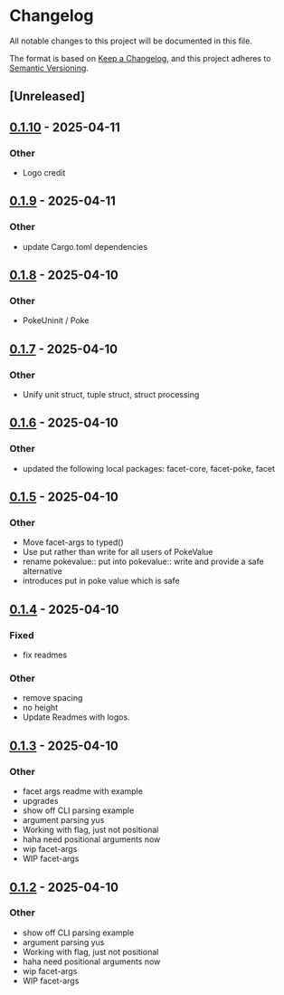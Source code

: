 # Changelog

All notable changes to this project will be documented in this file.

The format is based on [Keep a Changelog](https://keepachangelog.com/en/1.0.0/),
and this project adheres to [Semantic Versioning](https://semver.org/spec/v2.0.0.html).

## [Unreleased]

## [0.1.10](https://github.com/facet-rs/facet/compare/facet-args-v0.1.9...facet-args-v0.1.10) - 2025-04-11

### Other

- Logo credit

## [0.1.9](https://github.com/facet-rs/facet/compare/facet-args-v0.1.8...facet-args-v0.1.9) - 2025-04-11

### Other

- update Cargo.toml dependencies

## [0.1.8](https://github.com/facet-rs/facet/compare/facet-args-v0.1.7...facet-args-v0.1.8) - 2025-04-10

### Other

- PokeUninit / Poke

## [0.1.7](https://github.com/facet-rs/facet/compare/facet-args-v0.1.6...facet-args-v0.1.7) - 2025-04-10

### Other

- Unify unit struct, tuple struct, struct processing

## [0.1.6](https://github.com/facet-rs/facet/compare/facet-args-v0.1.5...facet-args-v0.1.6) - 2025-04-10

### Other

- updated the following local packages: facet-core, facet-poke, facet

## [0.1.5](https://github.com/facet-rs/facet/compare/facet-args-v0.1.4...facet-args-v0.1.5) - 2025-04-10

### Other

- Move facet-args to typed()
- Use put rather than write for all users of PokeValue
- rename pokevalue:: put into pokevalue:: write and provide a safe alternative
- introduces put in poke value which is safe

## [0.1.4](https://github.com/facet-rs/facet/compare/facet-args-v0.1.3...facet-args-v0.1.4) - 2025-04-10

### Fixed

- fix readmes

### Other

- remove spacing
- no height
- Update Readmes with logos.

## [0.1.3](https://github.com/facet-rs/facet/compare/facet-args-v0.1.2...facet-args-v0.1.3) - 2025-04-10

### Other

- facet args readme with example
- upgrades
- show off CLI parsing example
- argument parsing yus
- Working with flag, just not positional
- haha need positional arguments now
- wip facet-args
- WIP facet-args

## [0.1.2](https://github.com/facet-rs/facet/releases/tag/facet-args-v0.1.2) - 2025-04-10

### Other

- show off CLI parsing example
- argument parsing yus
- Working with flag, just not positional
- haha need positional arguments now
- wip facet-args
- WIP facet-args

